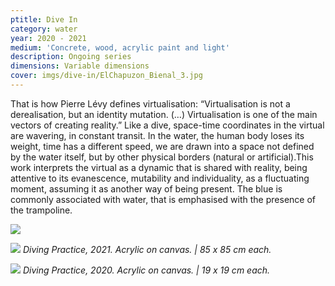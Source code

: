 ```yaml
---
ptitle: Dive In
category: water
year: 2020 - 2021
medium: 'Concrete, wood, acrylic paint and light'
description: Ongoing series
dimensions: Variable dimensions
cover: imgs/dive-in/ElChapuzon_Bienal_3.jpg
---
```

That is how Pierre Lévy defines virtualisation: “Virtualisation is not a derealisation, but an identity mutation. (…) Virtualisation is one of the main vectors of creating reality.” Like a dive, space-time coordinates in the virtual are wavering, in constant transit. In the water, the human body loses its weight, time has a different speed, we are drawn into a space not defined by the water itself, but by other physical borders (natural or artificial).This work interprets the virtual as a dynamic that is shared with reality, being attentive to its evanescence, mutability and individuality, as a fluctuating moment, assuming it as another way of being present. The blue is commonly associated with water, that is emphasised with the presence of the trampoline.

![]({{site.baseurl}}/imgs/dive-in/ensaio-mergulho85x85_2.jpg)

![]({{site.baseurl}}/imgs/dive-in/ensaio-mergulho85x85_3.jpg)
_Diving Practice, 2021. Acrylic on canvas. | 85 x 85 cm each._

![]({{site.baseurl}}/imgs/dive-in/ensaioparamergulho_19x19.jpg)
_Diving Practice, 2020. Acrylic on canvas. | 19 x 19 cm each._
